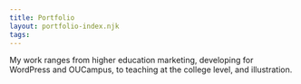```yaml
---
title: Portfolio
layout: portfolio-index.njk
tags:
---
```

<p class="intro">My work ranges from higher education marketing, developing for WordPress and OUCampus, to teaching at the college level, and illustration.</p>